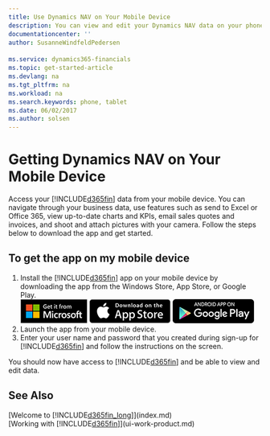 ```yaml
---
title: Use Dynamics NAV on Your Mobile Device
description: You can view and edit your Dynamics NAV data on your phone or tablet.
documentationcenter: ''
author: SusanneWindfeldPedersen

ms.service: dynamics365-financials
ms.topic: get-started-article
ms.devlang: na
ms.tgt_pltfrm: na
ms.workload: na
ms.search.keywords: phone, tablet
ms.date: 06/02/2017
ms.author: solsen
---
```


# Getting Dynamics NAV on Your Mobile Device
Access your [!INCLUDE[d365fin](includes/d365fin_md.md)] data from your mobile device. You can navigate through your business data, use features such as send to Excel or Office 365, view up-to-date charts and KPIs, email sales quotes and invoices, and shoot and attach pictures with your camera. Follow the steps below to download the app and get started.

## To get the app on my mobile device
1. Install the [!INCLUDE[d365fin](includes/d365fin_md.md)] app on your mobile device by downloading the app from the Windows Store, App Store, or Google Play.  
[![Windows Store](./media/install-mobile-app/windowsstore.png)](http://go.microsoft.com/fwlink/?LinkId=734848)
[![App Store](./media/install-mobile-app/appstore.png)](http://go.microsoft.com/fwlink/?LinkId=734847) [![Google Play](./media/install-mobile-app/googleplay.png)](http://go.microsoft.com/fwlink/?LinkId=734849)  
2. Launch the app from your mobile device.
3. Enter your user name and password that you created during sign-up for [!INCLUDE[d365fin](includes/d365fin_md.md)] and follow the instructions on the screen.

You should now have access to [!INCLUDE[d365fin](includes/d365fin_md.md)] and be able to view and edit data.

## See Also
[Welcome to [!INCLUDE[d365fin_long](includes/d365fin_long_md.md)]](index.md)  
[Working with [!INCLUDE[d365fin](includes/d365fin_md.md)]](ui-work-product.md)  
